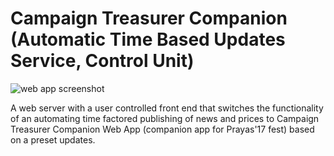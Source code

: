 # Campaign Treasurer Companion (Automatic Time Based Updates Service, Control Unit)

![web app screenshot](https://i.imgur.com/MMAECu4.jpg)

A web server with a user controlled front end that switches the functionality of an automating time factored publishing of news and prices to Campaign Treasurer Companion Web App (companion app for Prayas'17 fest) based on a preset updates.
